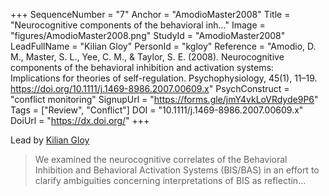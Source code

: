 +++
SequenceNumber = "7"
Anchor = "AmodioMaster2008"
Title = "Neurocognitive components of the behavioral inh..."
Image = "figures/AmodioMaster2008.png"
StudyId = "AmodioMaster2008"
LeadFullName = "Kilian Gloy"
PersonId = "kgloy"
Reference = "Amodio, D. M., Master, S. L., Yee, C. M., & Taylor, S. E. (2008). Neurocognitive components of the behavioral inhibition and activation systems: Implications for theories of self-regulation. Psychophysiology, 45(1), 11–19. https://doi.org/10.1111/j.1469-8986.2007.00609.x"
PsychConstruct = "conflict monitoring"
SignupUrl = "https://forms.gle/jmY4vkLoVRdyde9P6"
Tags = ["Review", "Conflict"]
DOI = "10.1111/j.1469-8986.2007.00609.x"
DoiUrl = "https://dx.doi.org/"
+++

Lead by [Kilian Gloy](/people/#kgloy)


> We examined the neurocognitive correlates of the Behavioral Inhibition and Behavioral Activation Systems (BIS/BAS) in an effort to clarify ambiguities concerning interpretations of BIS as reflectin...